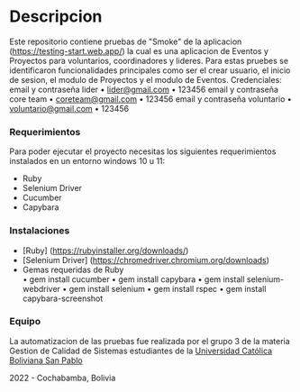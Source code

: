 # Descripcion

Este repositorio contiene pruebas de "Smoke" de la aplicacion (https://testing-start.web.app/) la cual es una aplicacion de Eventos y Proyectos para voluntarios, coordinadores y lideres. Para estas pruebes se identificaron funcionalidades principales como ser el crear usuario, el inicio de sesion, el modulo de Proyectos y el modulo de Eventos.
Credenciales:
email y contraseña lider
• lider@gmail.com
• 123456
email y contraseña core team
• coreteam@gmail.com
• 123456
email y contraseña voluntario
• voluntario@gmail.com
• 123456

### Requerimientos

Para poder ejecutar el proyecto necesitas los siguientes requerimientos instalados en un entorno windows 10 u 11:

- Ruby
- Selenium Driver
- Cucumber
- Capybara

### Instalaciones

- [Ruby] (https://rubyinstaller.org/downloads/)
- [Selenium Driver] (https://chromedriver.chromium.org/downloads)
- Gemas requeridas de Ruby  
  • gem install cucumber
  • gem install capybara
  • gem install selenium-webdriver
  • gem install selenium
  • gem install rspec
  • gem install capybara-screenshot

### Equipo

La automatizacion de las pruebas fue realizada por el grupo 3 de la materia Gestion de Calidad de Sistemas estudiantes de la [Universidad Católica Boliviana San Pablo](https://www.ucbcba.edu.bo/)

2022 - Cochabamba, Bolivia
